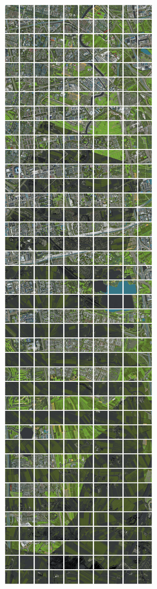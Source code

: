 <html>
<div>
<img src="https://github.com/HakkaTjakka/NL_TILE_MAP/blob/main/18/618/-1052/r.6180.-10520.png" height="44" width="44">
<img src="https://github.com/HakkaTjakka/NL_TILE_MAP/blob/main/18/618/-1052/r.6181.-10520.png" height="44" width="44">
<img src="https://github.com/HakkaTjakka/NL_TILE_MAP/blob/main/18/618/-1052/r.6182.-10520.png" height="44" width="44">
<img src="https://github.com/HakkaTjakka/NL_TILE_MAP/blob/main/18/618/-1052/r.6183.-10520.png" height="44" width="44">
<img src="https://github.com/HakkaTjakka/NL_TILE_MAP/blob/main/18/618/-1052/r.6184.-10520.png" height="44" width="44">
<img src="https://github.com/HakkaTjakka/NL_TILE_MAP/blob/main/18/618/-1052/r.6185.-10520.png" height="44" width="44">
<img src="https://github.com/HakkaTjakka/NL_TILE_MAP/blob/main/18/618/-1052/r.6186.-10520.png" height="44" width="44">
<img src="https://github.com/HakkaTjakka/NL_TILE_MAP/blob/main/18/618/-1052/r.6187.-10520.png" height="44" width="44">
<img src="https://github.com/HakkaTjakka/NL_TILE_MAP/blob/main/18/618/-1052/r.6188.-10520.png" height="44" width="44">
<img src="https://github.com/HakkaTjakka/NL_TILE_MAP/blob/main/18/618/-1052/r.6189.-10520.png" height="44" width="44">
<img src="https://github.com/HakkaTjakka/NL_TILE_MAP/blob/main/18/619/-1052/r.6190.-10520.png" height="44" width="44">
<img src="https://github.com/HakkaTjakka/NL_TILE_MAP/blob/main/18/619/-1052/r.6191.-10520.png" height="44" width="44">
<img src="https://github.com/HakkaTjakka/NL_TILE_MAP/blob/main/18/619/-1052/r.6192.-10520.png" height="44" width="44">
<img src="https://github.com/HakkaTjakka/NL_TILE_MAP/blob/main/18/619/-1052/r.6193.-10520.png" height="44" width="44">
<img src="https://github.com/HakkaTjakka/NL_TILE_MAP/blob/main/18/619/-1052/r.6194.-10520.png" height="44" width="44">
<img src="https://github.com/HakkaTjakka/NL_TILE_MAP/blob/main/18/619/-1052/r.6195.-10520.png" height="44" width="44">
<img src="https://github.com/HakkaTjakka/NL_TILE_MAP/blob/main/18/619/-1052/r.6196.-10520.png" height="44" width="44">
<img src="https://github.com/HakkaTjakka/NL_TILE_MAP/blob/main/18/619/-1052/r.6197.-10520.png" height="44" width="44">
<img src="https://github.com/HakkaTjakka/NL_TILE_MAP/blob/main/18/619/-1052/r.6198.-10520.png" height="44" width="44">
<img src="https://github.com/HakkaTjakka/NL_TILE_MAP/blob/main/18/619/-1052/r.6199.-10520.png" height="44" width="44">
<br>
<img src="https://github.com/HakkaTjakka/NL_TILE_MAP/blob/main/18/618/-1052/r.6180.-10519.png" height="44" width="44">
<img src="https://github.com/HakkaTjakka/NL_TILE_MAP/blob/main/18/618/-1052/r.6181.-10519.png" height="44" width="44">
<img src="https://github.com/HakkaTjakka/NL_TILE_MAP/blob/main/18/618/-1052/r.6182.-10519.png" height="44" width="44">
<img src="https://github.com/HakkaTjakka/NL_TILE_MAP/blob/main/18/618/-1052/r.6183.-10519.png" height="44" width="44">
<img src="https://github.com/HakkaTjakka/NL_TILE_MAP/blob/main/18/618/-1052/r.6184.-10519.png" height="44" width="44">
<img src="https://github.com/HakkaTjakka/NL_TILE_MAP/blob/main/18/618/-1052/r.6185.-10519.png" height="44" width="44">
<img src="https://github.com/HakkaTjakka/NL_TILE_MAP/blob/main/18/618/-1052/r.6186.-10519.png" height="44" width="44">
<img src="https://github.com/HakkaTjakka/NL_TILE_MAP/blob/main/18/618/-1052/r.6187.-10519.png" height="44" width="44">
<img src="https://github.com/HakkaTjakka/NL_TILE_MAP/blob/main/18/618/-1052/r.6188.-10519.png" height="44" width="44">
<img src="https://github.com/HakkaTjakka/NL_TILE_MAP/blob/main/18/618/-1052/r.6189.-10519.png" height="44" width="44">
<img src="https://github.com/HakkaTjakka/NL_TILE_MAP/blob/main/18/619/-1052/r.6190.-10519.png" height="44" width="44">
<img src="https://github.com/HakkaTjakka/NL_TILE_MAP/blob/main/18/619/-1052/r.6191.-10519.png" height="44" width="44">
<img src="https://github.com/HakkaTjakka/NL_TILE_MAP/blob/main/18/619/-1052/r.6192.-10519.png" height="44" width="44">
<img src="https://github.com/HakkaTjakka/NL_TILE_MAP/blob/main/18/619/-1052/r.6193.-10519.png" height="44" width="44">
<img src="https://github.com/HakkaTjakka/NL_TILE_MAP/blob/main/18/619/-1052/r.6194.-10519.png" height="44" width="44">
<img src="https://github.com/HakkaTjakka/NL_TILE_MAP/blob/main/18/619/-1052/r.6195.-10519.png" height="44" width="44">
<img src="https://github.com/HakkaTjakka/NL_TILE_MAP/blob/main/18/619/-1052/r.6196.-10519.png" height="44" width="44">
<img src="https://github.com/HakkaTjakka/NL_TILE_MAP/blob/main/18/619/-1052/r.6197.-10519.png" height="44" width="44">
<img src="https://github.com/HakkaTjakka/NL_TILE_MAP/blob/main/18/619/-1052/r.6198.-10519.png" height="44" width="44">
<img src="https://github.com/HakkaTjakka/NL_TILE_MAP/blob/main/18/619/-1052/r.6199.-10519.png" height="44" width="44">
<br>
<img src="https://github.com/HakkaTjakka/NL_TILE_MAP/blob/main/18/618/-1052/r.6180.-10518.png" height="44" width="44">
<img src="https://github.com/HakkaTjakka/NL_TILE_MAP/blob/main/18/618/-1052/r.6181.-10518.png" height="44" width="44">
<img src="https://github.com/HakkaTjakka/NL_TILE_MAP/blob/main/18/618/-1052/r.6182.-10518.png" height="44" width="44">
<img src="https://github.com/HakkaTjakka/NL_TILE_MAP/blob/main/18/618/-1052/r.6183.-10518.png" height="44" width="44">
<img src="https://github.com/HakkaTjakka/NL_TILE_MAP/blob/main/18/618/-1052/r.6184.-10518.png" height="44" width="44">
<img src="https://github.com/HakkaTjakka/NL_TILE_MAP/blob/main/18/618/-1052/r.6185.-10518.png" height="44" width="44">
<img src="https://github.com/HakkaTjakka/NL_TILE_MAP/blob/main/18/618/-1052/r.6186.-10518.png" height="44" width="44">
<img src="https://github.com/HakkaTjakka/NL_TILE_MAP/blob/main/18/618/-1052/r.6187.-10518.png" height="44" width="44">
<img src="https://github.com/HakkaTjakka/NL_TILE_MAP/blob/main/18/618/-1052/r.6188.-10518.png" height="44" width="44">
<img src="https://github.com/HakkaTjakka/NL_TILE_MAP/blob/main/18/618/-1052/r.6189.-10518.png" height="44" width="44">
<img src="https://github.com/HakkaTjakka/NL_TILE_MAP/blob/main/18/619/-1052/r.6190.-10518.png" height="44" width="44">
<img src="https://github.com/HakkaTjakka/NL_TILE_MAP/blob/main/18/619/-1052/r.6191.-10518.png" height="44" width="44">
<img src="https://github.com/HakkaTjakka/NL_TILE_MAP/blob/main/18/619/-1052/r.6192.-10518.png" height="44" width="44">
<img src="https://github.com/HakkaTjakka/NL_TILE_MAP/blob/main/18/619/-1052/r.6193.-10518.png" height="44" width="44">
<img src="https://github.com/HakkaTjakka/NL_TILE_MAP/blob/main/18/619/-1052/r.6194.-10518.png" height="44" width="44">
<img src="https://github.com/HakkaTjakka/NL_TILE_MAP/blob/main/18/619/-1052/r.6195.-10518.png" height="44" width="44">
<img src="https://github.com/HakkaTjakka/NL_TILE_MAP/blob/main/18/619/-1052/r.6196.-10518.png" height="44" width="44">
<img src="https://github.com/HakkaTjakka/NL_TILE_MAP/blob/main/18/619/-1052/r.6197.-10518.png" height="44" width="44">
<img src="https://github.com/HakkaTjakka/NL_TILE_MAP/blob/main/18/619/-1052/r.6198.-10518.png" height="44" width="44">
<img src="https://github.com/HakkaTjakka/NL_TILE_MAP/blob/main/18/619/-1052/r.6199.-10518.png" height="44" width="44">
<br>
<img src="https://github.com/HakkaTjakka/NL_TILE_MAP/blob/main/18/618/-1052/r.6180.-10517.png" height="44" width="44">
<img src="https://github.com/HakkaTjakka/NL_TILE_MAP/blob/main/18/618/-1052/r.6181.-10517.png" height="44" width="44">
<img src="https://github.com/HakkaTjakka/NL_TILE_MAP/blob/main/18/618/-1052/r.6182.-10517.png" height="44" width="44">
<img src="https://github.com/HakkaTjakka/NL_TILE_MAP/blob/main/18/618/-1052/r.6183.-10517.png" height="44" width="44">
<img src="https://github.com/HakkaTjakka/NL_TILE_MAP/blob/main/18/618/-1052/r.6184.-10517.png" height="44" width="44">
<img src="https://github.com/HakkaTjakka/NL_TILE_MAP/blob/main/18/618/-1052/r.6185.-10517.png" height="44" width="44">
<img src="https://github.com/HakkaTjakka/NL_TILE_MAP/blob/main/18/618/-1052/r.6186.-10517.png" height="44" width="44">
<img src="https://github.com/HakkaTjakka/NL_TILE_MAP/blob/main/18/618/-1052/r.6187.-10517.png" height="44" width="44">
<img src="https://github.com/HakkaTjakka/NL_TILE_MAP/blob/main/18/618/-1052/r.6188.-10517.png" height="44" width="44">
<img src="https://github.com/HakkaTjakka/NL_TILE_MAP/blob/main/18/618/-1052/r.6189.-10517.png" height="44" width="44">
<img src="https://github.com/HakkaTjakka/NL_TILE_MAP/blob/main/18/619/-1052/r.6190.-10517.png" height="44" width="44">
<img src="https://github.com/HakkaTjakka/NL_TILE_MAP/blob/main/18/619/-1052/r.6191.-10517.png" height="44" width="44">
<img src="https://github.com/HakkaTjakka/NL_TILE_MAP/blob/main/18/619/-1052/r.6192.-10517.png" height="44" width="44">
<img src="https://github.com/HakkaTjakka/NL_TILE_MAP/blob/main/18/619/-1052/r.6193.-10517.png" height="44" width="44">
<img src="https://github.com/HakkaTjakka/NL_TILE_MAP/blob/main/18/619/-1052/r.6194.-10517.png" height="44" width="44">
<img src="https://github.com/HakkaTjakka/NL_TILE_MAP/blob/main/18/619/-1052/r.6195.-10517.png" height="44" width="44">
<img src="https://github.com/HakkaTjakka/NL_TILE_MAP/blob/main/18/619/-1052/r.6196.-10517.png" height="44" width="44">
<img src="https://github.com/HakkaTjakka/NL_TILE_MAP/blob/main/18/619/-1052/r.6197.-10517.png" height="44" width="44">
<img src="https://github.com/HakkaTjakka/NL_TILE_MAP/blob/main/18/619/-1052/r.6198.-10517.png" height="44" width="44">
<img src="https://github.com/HakkaTjakka/NL_TILE_MAP/blob/main/18/619/-1052/r.6199.-10517.png" height="44" width="44">
<br>
<img src="https://github.com/HakkaTjakka/NL_TILE_MAP/blob/main/18/618/-1052/r.6180.-10516.png" height="44" width="44">
<img src="https://github.com/HakkaTjakka/NL_TILE_MAP/blob/main/18/618/-1052/r.6181.-10516.png" height="44" width="44">
<img src="https://github.com/HakkaTjakka/NL_TILE_MAP/blob/main/18/618/-1052/r.6182.-10516.png" height="44" width="44">
<img src="https://github.com/HakkaTjakka/NL_TILE_MAP/blob/main/18/618/-1052/r.6183.-10516.png" height="44" width="44">
<img src="https://github.com/HakkaTjakka/NL_TILE_MAP/blob/main/18/618/-1052/r.6184.-10516.png" height="44" width="44">
<img src="https://github.com/HakkaTjakka/NL_TILE_MAP/blob/main/18/618/-1052/r.6185.-10516.png" height="44" width="44">
<img src="https://github.com/HakkaTjakka/NL_TILE_MAP/blob/main/18/618/-1052/r.6186.-10516.png" height="44" width="44">
<img src="https://github.com/HakkaTjakka/NL_TILE_MAP/blob/main/18/618/-1052/r.6187.-10516.png" height="44" width="44">
<img src="https://github.com/HakkaTjakka/NL_TILE_MAP/blob/main/18/618/-1052/r.6188.-10516.png" height="44" width="44">
<img src="https://github.com/HakkaTjakka/NL_TILE_MAP/blob/main/18/618/-1052/r.6189.-10516.png" height="44" width="44">
<img src="https://github.com/HakkaTjakka/NL_TILE_MAP/blob/main/18/619/-1052/r.6190.-10516.png" height="44" width="44">
<img src="https://github.com/HakkaTjakka/NL_TILE_MAP/blob/main/18/619/-1052/r.6191.-10516.png" height="44" width="44">
<img src="https://github.com/HakkaTjakka/NL_TILE_MAP/blob/main/18/619/-1052/r.6192.-10516.png" height="44" width="44">
<img src="https://github.com/HakkaTjakka/NL_TILE_MAP/blob/main/18/619/-1052/r.6193.-10516.png" height="44" width="44">
<img src="https://github.com/HakkaTjakka/NL_TILE_MAP/blob/main/18/619/-1052/r.6194.-10516.png" height="44" width="44">
<img src="https://github.com/HakkaTjakka/NL_TILE_MAP/blob/main/18/619/-1052/r.6195.-10516.png" height="44" width="44">
<img src="https://github.com/HakkaTjakka/NL_TILE_MAP/blob/main/18/619/-1052/r.6196.-10516.png" height="44" width="44">
<img src="https://github.com/HakkaTjakka/NL_TILE_MAP/blob/main/18/619/-1052/r.6197.-10516.png" height="44" width="44">
<img src="https://github.com/HakkaTjakka/NL_TILE_MAP/blob/main/18/619/-1052/r.6198.-10516.png" height="44" width="44">
<img src="https://github.com/HakkaTjakka/NL_TILE_MAP/blob/main/18/619/-1052/r.6199.-10516.png" height="44" width="44">
<br>
<img src="https://github.com/HakkaTjakka/NL_TILE_MAP/blob/main/18/618/-1052/r.6180.-10515.png" height="44" width="44">
<img src="https://github.com/HakkaTjakka/NL_TILE_MAP/blob/main/18/618/-1052/r.6181.-10515.png" height="44" width="44">
<img src="https://github.com/HakkaTjakka/NL_TILE_MAP/blob/main/18/618/-1052/r.6182.-10515.png" height="44" width="44">
<img src="https://github.com/HakkaTjakka/NL_TILE_MAP/blob/main/18/618/-1052/r.6183.-10515.png" height="44" width="44">
<img src="https://github.com/HakkaTjakka/NL_TILE_MAP/blob/main/18/618/-1052/r.6184.-10515.png" height="44" width="44">
<img src="https://github.com/HakkaTjakka/NL_TILE_MAP/blob/main/18/618/-1052/r.6185.-10515.png" height="44" width="44">
<img src="https://github.com/HakkaTjakka/NL_TILE_MAP/blob/main/18/618/-1052/r.6186.-10515.png" height="44" width="44">
<img src="https://github.com/HakkaTjakka/NL_TILE_MAP/blob/main/18/618/-1052/r.6187.-10515.png" height="44" width="44">
<img src="https://github.com/HakkaTjakka/NL_TILE_MAP/blob/main/18/618/-1052/r.6188.-10515.png" height="44" width="44">
<img src="https://github.com/HakkaTjakka/NL_TILE_MAP/blob/main/18/618/-1052/r.6189.-10515.png" height="44" width="44">
<img src="https://github.com/HakkaTjakka/NL_TILE_MAP/blob/main/18/619/-1052/r.6190.-10515.png" height="44" width="44">
<img src="https://github.com/HakkaTjakka/NL_TILE_MAP/blob/main/18/619/-1052/r.6191.-10515.png" height="44" width="44">
<img src="https://github.com/HakkaTjakka/NL_TILE_MAP/blob/main/18/619/-1052/r.6192.-10515.png" height="44" width="44">
<img src="https://github.com/HakkaTjakka/NL_TILE_MAP/blob/main/18/619/-1052/r.6193.-10515.png" height="44" width="44">
<img src="https://github.com/HakkaTjakka/NL_TILE_MAP/blob/main/18/619/-1052/r.6194.-10515.png" height="44" width="44">
<img src="https://github.com/HakkaTjakka/NL_TILE_MAP/blob/main/18/619/-1052/r.6195.-10515.png" height="44" width="44">
<img src="https://github.com/HakkaTjakka/NL_TILE_MAP/blob/main/18/619/-1052/r.6196.-10515.png" height="44" width="44">
<img src="https://github.com/HakkaTjakka/NL_TILE_MAP/blob/main/18/619/-1052/r.6197.-10515.png" height="44" width="44">
<img src="https://github.com/HakkaTjakka/NL_TILE_MAP/blob/main/18/619/-1052/r.6198.-10515.png" height="44" width="44">
<img src="https://github.com/HakkaTjakka/NL_TILE_MAP/blob/main/18/619/-1052/r.6199.-10515.png" height="44" width="44">
<br>
<img src="https://github.com/HakkaTjakka/NL_TILE_MAP/blob/main/18/618/-1052/r.6180.-10514.png" height="44" width="44">
<img src="https://github.com/HakkaTjakka/NL_TILE_MAP/blob/main/18/618/-1052/r.6181.-10514.png" height="44" width="44">
<img src="https://github.com/HakkaTjakka/NL_TILE_MAP/blob/main/18/618/-1052/r.6182.-10514.png" height="44" width="44">
<img src="https://github.com/HakkaTjakka/NL_TILE_MAP/blob/main/18/618/-1052/r.6183.-10514.png" height="44" width="44">
<img src="https://github.com/HakkaTjakka/NL_TILE_MAP/blob/main/18/618/-1052/r.6184.-10514.png" height="44" width="44">
<img src="https://github.com/HakkaTjakka/NL_TILE_MAP/blob/main/18/618/-1052/r.6185.-10514.png" height="44" width="44">
<img src="https://github.com/HakkaTjakka/NL_TILE_MAP/blob/main/18/618/-1052/r.6186.-10514.png" height="44" width="44">
<img src="https://github.com/HakkaTjakka/NL_TILE_MAP/blob/main/18/618/-1052/r.6187.-10514.png" height="44" width="44">
<img src="https://github.com/HakkaTjakka/NL_TILE_MAP/blob/main/18/618/-1052/r.6188.-10514.png" height="44" width="44">
<img src="https://github.com/HakkaTjakka/NL_TILE_MAP/blob/main/18/618/-1052/r.6189.-10514.png" height="44" width="44">
<img src="https://github.com/HakkaTjakka/NL_TILE_MAP/blob/main/18/619/-1052/r.6190.-10514.png" height="44" width="44">
<img src="https://github.com/HakkaTjakka/NL_TILE_MAP/blob/main/18/619/-1052/r.6191.-10514.png" height="44" width="44">
<img src="https://github.com/HakkaTjakka/NL_TILE_MAP/blob/main/18/619/-1052/r.6192.-10514.png" height="44" width="44">
<img src="https://github.com/HakkaTjakka/NL_TILE_MAP/blob/main/18/619/-1052/r.6193.-10514.png" height="44" width="44">
<img src="https://github.com/HakkaTjakka/NL_TILE_MAP/blob/main/18/619/-1052/r.6194.-10514.png" height="44" width="44">
<img src="https://github.com/HakkaTjakka/NL_TILE_MAP/blob/main/18/619/-1052/r.6195.-10514.png" height="44" width="44">
<img src="https://github.com/HakkaTjakka/NL_TILE_MAP/blob/main/18/619/-1052/r.6196.-10514.png" height="44" width="44">
<img src="https://github.com/HakkaTjakka/NL_TILE_MAP/blob/main/18/619/-1052/r.6197.-10514.png" height="44" width="44">
<img src="https://github.com/HakkaTjakka/NL_TILE_MAP/blob/main/18/619/-1052/r.6198.-10514.png" height="44" width="44">
<img src="https://github.com/HakkaTjakka/NL_TILE_MAP/blob/main/18/619/-1052/r.6199.-10514.png" height="44" width="44">
<br>
<img src="https://github.com/HakkaTjakka/NL_TILE_MAP/blob/main/18/618/-1052/r.6180.-10513.png" height="44" width="44">
<img src="https://github.com/HakkaTjakka/NL_TILE_MAP/blob/main/18/618/-1052/r.6181.-10513.png" height="44" width="44">
<img src="https://github.com/HakkaTjakka/NL_TILE_MAP/blob/main/18/618/-1052/r.6182.-10513.png" height="44" width="44">
<img src="https://github.com/HakkaTjakka/NL_TILE_MAP/blob/main/18/618/-1052/r.6183.-10513.png" height="44" width="44">
<img src="https://github.com/HakkaTjakka/NL_TILE_MAP/blob/main/18/618/-1052/r.6184.-10513.png" height="44" width="44">
<img src="https://github.com/HakkaTjakka/NL_TILE_MAP/blob/main/18/618/-1052/r.6185.-10513.png" height="44" width="44">
<img src="https://github.com/HakkaTjakka/NL_TILE_MAP/blob/main/18/618/-1052/r.6186.-10513.png" height="44" width="44">
<img src="https://github.com/HakkaTjakka/NL_TILE_MAP/blob/main/18/618/-1052/r.6187.-10513.png" height="44" width="44">
<img src="https://github.com/HakkaTjakka/NL_TILE_MAP/blob/main/18/618/-1052/r.6188.-10513.png" height="44" width="44">
<img src="https://github.com/HakkaTjakka/NL_TILE_MAP/blob/main/18/618/-1052/r.6189.-10513.png" height="44" width="44">
<img src="https://github.com/HakkaTjakka/NL_TILE_MAP/blob/main/18/619/-1052/r.6190.-10513.png" height="44" width="44">
<img src="https://github.com/HakkaTjakka/NL_TILE_MAP/blob/main/18/619/-1052/r.6191.-10513.png" height="44" width="44">
<img src="https://github.com/HakkaTjakka/NL_TILE_MAP/blob/main/18/619/-1052/r.6192.-10513.png" height="44" width="44">
<img src="https://github.com/HakkaTjakka/NL_TILE_MAP/blob/main/18/619/-1052/r.6193.-10513.png" height="44" width="44">
<img src="https://github.com/HakkaTjakka/NL_TILE_MAP/blob/main/18/619/-1052/r.6194.-10513.png" height="44" width="44">
<img src="https://github.com/HakkaTjakka/NL_TILE_MAP/blob/main/18/619/-1052/r.6195.-10513.png" height="44" width="44">
<img src="https://github.com/HakkaTjakka/NL_TILE_MAP/blob/main/18/619/-1052/r.6196.-10513.png" height="44" width="44">
<img src="https://github.com/HakkaTjakka/NL_TILE_MAP/blob/main/18/619/-1052/r.6197.-10513.png" height="44" width="44">
<img src="https://github.com/HakkaTjakka/NL_TILE_MAP/blob/main/18/619/-1052/r.6198.-10513.png" height="44" width="44">
<img src="https://github.com/HakkaTjakka/NL_TILE_MAP/blob/main/18/619/-1052/r.6199.-10513.png" height="44" width="44">
<br>
<img src="https://github.com/HakkaTjakka/NL_TILE_MAP/blob/main/18/618/-1052/r.6180.-10512.png" height="44" width="44">
<img src="https://github.com/HakkaTjakka/NL_TILE_MAP/blob/main/18/618/-1052/r.6181.-10512.png" height="44" width="44">
<img src="https://github.com/HakkaTjakka/NL_TILE_MAP/blob/main/18/618/-1052/r.6182.-10512.png" height="44" width="44">
<img src="https://github.com/HakkaTjakka/NL_TILE_MAP/blob/main/18/618/-1052/r.6183.-10512.png" height="44" width="44">
<img src="https://github.com/HakkaTjakka/NL_TILE_MAP/blob/main/18/618/-1052/r.6184.-10512.png" height="44" width="44">
<img src="https://github.com/HakkaTjakka/NL_TILE_MAP/blob/main/18/618/-1052/r.6185.-10512.png" height="44" width="44">
<img src="https://github.com/HakkaTjakka/NL_TILE_MAP/blob/main/18/618/-1052/r.6186.-10512.png" height="44" width="44">
<img src="https://github.com/HakkaTjakka/NL_TILE_MAP/blob/main/18/618/-1052/r.6187.-10512.png" height="44" width="44">
<img src="https://github.com/HakkaTjakka/NL_TILE_MAP/blob/main/18/618/-1052/r.6188.-10512.png" height="44" width="44">
<img src="https://github.com/HakkaTjakka/NL_TILE_MAP/blob/main/18/618/-1052/r.6189.-10512.png" height="44" width="44">
<img src="https://github.com/HakkaTjakka/NL_TILE_MAP/blob/main/18/619/-1052/r.6190.-10512.png" height="44" width="44">
<img src="https://github.com/HakkaTjakka/NL_TILE_MAP/blob/main/18/619/-1052/r.6191.-10512.png" height="44" width="44">
<img src="https://github.com/HakkaTjakka/NL_TILE_MAP/blob/main/18/619/-1052/r.6192.-10512.png" height="44" width="44">
<img src="https://github.com/HakkaTjakka/NL_TILE_MAP/blob/main/18/619/-1052/r.6193.-10512.png" height="44" width="44">
<img src="https://github.com/HakkaTjakka/NL_TILE_MAP/blob/main/18/619/-1052/r.6194.-10512.png" height="44" width="44">
<img src="https://github.com/HakkaTjakka/NL_TILE_MAP/blob/main/18/619/-1052/r.6195.-10512.png" height="44" width="44">
<img src="https://github.com/HakkaTjakka/NL_TILE_MAP/blob/main/18/619/-1052/r.6196.-10512.png" height="44" width="44">
<img src="https://github.com/HakkaTjakka/NL_TILE_MAP/blob/main/18/619/-1052/r.6197.-10512.png" height="44" width="44">
<img src="https://github.com/HakkaTjakka/NL_TILE_MAP/blob/main/18/619/-1052/r.6198.-10512.png" height="44" width="44">
<img src="https://github.com/HakkaTjakka/NL_TILE_MAP/blob/main/18/619/-1052/r.6199.-10512.png" height="44" width="44">
<br>
<img src="https://github.com/HakkaTjakka/NL_TILE_MAP/blob/main/18/618/-1052/r.6180.-10511.png" height="44" width="44">
<img src="https://github.com/HakkaTjakka/NL_TILE_MAP/blob/main/18/618/-1052/r.6181.-10511.png" height="44" width="44">
<img src="https://github.com/HakkaTjakka/NL_TILE_MAP/blob/main/18/618/-1052/r.6182.-10511.png" height="44" width="44">
<img src="https://github.com/HakkaTjakka/NL_TILE_MAP/blob/main/18/618/-1052/r.6183.-10511.png" height="44" width="44">
<img src="https://github.com/HakkaTjakka/NL_TILE_MAP/blob/main/18/618/-1052/r.6184.-10511.png" height="44" width="44">
<img src="https://github.com/HakkaTjakka/NL_TILE_MAP/blob/main/18/618/-1052/r.6185.-10511.png" height="44" width="44">
<img src="https://github.com/HakkaTjakka/NL_TILE_MAP/blob/main/18/618/-1052/r.6186.-10511.png" height="44" width="44">
<img src="https://github.com/HakkaTjakka/NL_TILE_MAP/blob/main/18/618/-1052/r.6187.-10511.png" height="44" width="44">
<img src="https://github.com/HakkaTjakka/NL_TILE_MAP/blob/main/18/618/-1052/r.6188.-10511.png" height="44" width="44">
<img src="https://github.com/HakkaTjakka/NL_TILE_MAP/blob/main/18/618/-1052/r.6189.-10511.png" height="44" width="44">
<img src="https://github.com/HakkaTjakka/NL_TILE_MAP/blob/main/18/619/-1052/r.6190.-10511.png" height="44" width="44">
<img src="https://github.com/HakkaTjakka/NL_TILE_MAP/blob/main/18/619/-1052/r.6191.-10511.png" height="44" width="44">
<img src="https://github.com/HakkaTjakka/NL_TILE_MAP/blob/main/18/619/-1052/r.6192.-10511.png" height="44" width="44">
<img src="https://github.com/HakkaTjakka/NL_TILE_MAP/blob/main/18/619/-1052/r.6193.-10511.png" height="44" width="44">
<img src="https://github.com/HakkaTjakka/NL_TILE_MAP/blob/main/18/619/-1052/r.6194.-10511.png" height="44" width="44">
<img src="https://github.com/HakkaTjakka/NL_TILE_MAP/blob/main/18/619/-1052/r.6195.-10511.png" height="44" width="44">
<img src="https://github.com/HakkaTjakka/NL_TILE_MAP/blob/main/18/619/-1052/r.6196.-10511.png" height="44" width="44">
<img src="https://github.com/HakkaTjakka/NL_TILE_MAP/blob/main/18/619/-1052/r.6197.-10511.png" height="44" width="44">
<img src="https://github.com/HakkaTjakka/NL_TILE_MAP/blob/main/18/619/-1052/r.6198.-10511.png" height="44" width="44">
<img src="https://github.com/HakkaTjakka/NL_TILE_MAP/blob/main/18/619/-1052/r.6199.-10511.png" height="44" width="44">
<br>
<img src="https://github.com/HakkaTjakka/NL_TILE_MAP/blob/main/18/618/-1051/r.6180.-10510.png" height="44" width="44">
<img src="https://github.com/HakkaTjakka/NL_TILE_MAP/blob/main/18/618/-1051/r.6181.-10510.png" height="44" width="44">
<img src="https://github.com/HakkaTjakka/NL_TILE_MAP/blob/main/18/618/-1051/r.6182.-10510.png" height="44" width="44">
<img src="https://github.com/HakkaTjakka/NL_TILE_MAP/blob/main/18/618/-1051/r.6183.-10510.png" height="44" width="44">
<img src="https://github.com/HakkaTjakka/NL_TILE_MAP/blob/main/18/618/-1051/r.6184.-10510.png" height="44" width="44">
<img src="https://github.com/HakkaTjakka/NL_TILE_MAP/blob/main/18/618/-1051/r.6185.-10510.png" height="44" width="44">
<img src="https://github.com/HakkaTjakka/NL_TILE_MAP/blob/main/18/618/-1051/r.6186.-10510.png" height="44" width="44">
<img src="https://github.com/HakkaTjakka/NL_TILE_MAP/blob/main/18/618/-1051/r.6187.-10510.png" height="44" width="44">
<img src="https://github.com/HakkaTjakka/NL_TILE_MAP/blob/main/18/618/-1051/r.6188.-10510.png" height="44" width="44">
<img src="https://github.com/HakkaTjakka/NL_TILE_MAP/blob/main/18/618/-1051/r.6189.-10510.png" height="44" width="44">
<img src="https://github.com/HakkaTjakka/NL_TILE_MAP/blob/main/18/619/-1051/r.6190.-10510.png" height="44" width="44">
<img src="https://github.com/HakkaTjakka/NL_TILE_MAP/blob/main/18/619/-1051/r.6191.-10510.png" height="44" width="44">
<img src="https://github.com/HakkaTjakka/NL_TILE_MAP/blob/main/18/619/-1051/r.6192.-10510.png" height="44" width="44">
<img src="https://github.com/HakkaTjakka/NL_TILE_MAP/blob/main/18/619/-1051/r.6193.-10510.png" height="44" width="44">
<img src="https://github.com/HakkaTjakka/NL_TILE_MAP/blob/main/18/619/-1051/r.6194.-10510.png" height="44" width="44">
<img src="https://github.com/HakkaTjakka/NL_TILE_MAP/blob/main/18/619/-1051/r.6195.-10510.png" height="44" width="44">
<img src="https://github.com/HakkaTjakka/NL_TILE_MAP/blob/main/18/619/-1051/r.6196.-10510.png" height="44" width="44">
<img src="https://github.com/HakkaTjakka/NL_TILE_MAP/blob/main/18/619/-1051/r.6197.-10510.png" height="44" width="44">
<img src="https://github.com/HakkaTjakka/NL_TILE_MAP/blob/main/18/619/-1051/r.6198.-10510.png" height="44" width="44">
<img src="https://github.com/HakkaTjakka/NL_TILE_MAP/blob/main/18/619/-1051/r.6199.-10510.png" height="44" width="44">
<br>
<img src="https://github.com/HakkaTjakka/NL_TILE_MAP/blob/main/18/618/-1051/r.6180.-10509.png" height="44" width="44">
<img src="https://github.com/HakkaTjakka/NL_TILE_MAP/blob/main/18/618/-1051/r.6181.-10509.png" height="44" width="44">
<img src="https://github.com/HakkaTjakka/NL_TILE_MAP/blob/main/18/618/-1051/r.6182.-10509.png" height="44" width="44">
<img src="https://github.com/HakkaTjakka/NL_TILE_MAP/blob/main/18/618/-1051/r.6183.-10509.png" height="44" width="44">
<img src="https://github.com/HakkaTjakka/NL_TILE_MAP/blob/main/18/618/-1051/r.6184.-10509.png" height="44" width="44">
<img src="https://github.com/HakkaTjakka/NL_TILE_MAP/blob/main/18/618/-1051/r.6185.-10509.png" height="44" width="44">
<img src="https://github.com/HakkaTjakka/NL_TILE_MAP/blob/main/18/618/-1051/r.6186.-10509.png" height="44" width="44">
<img src="https://github.com/HakkaTjakka/NL_TILE_MAP/blob/main/18/618/-1051/r.6187.-10509.png" height="44" width="44">
<img src="https://github.com/HakkaTjakka/NL_TILE_MAP/blob/main/18/618/-1051/r.6188.-10509.png" height="44" width="44">
<img src="https://github.com/HakkaTjakka/NL_TILE_MAP/blob/main/18/618/-1051/r.6189.-10509.png" height="44" width="44">
<img src="https://github.com/HakkaTjakka/NL_TILE_MAP/blob/main/18/619/-1051/r.6190.-10509.png" height="44" width="44">
<img src="https://github.com/HakkaTjakka/NL_TILE_MAP/blob/main/18/619/-1051/r.6191.-10509.png" height="44" width="44">
<img src="https://github.com/HakkaTjakka/NL_TILE_MAP/blob/main/18/619/-1051/r.6192.-10509.png" height="44" width="44">
<img src="https://github.com/HakkaTjakka/NL_TILE_MAP/blob/main/18/619/-1051/r.6193.-10509.png" height="44" width="44">
<img src="https://github.com/HakkaTjakka/NL_TILE_MAP/blob/main/18/619/-1051/r.6194.-10509.png" height="44" width="44">
<img src="https://github.com/HakkaTjakka/NL_TILE_MAP/blob/main/18/619/-1051/r.6195.-10509.png" height="44" width="44">
<img src="https://github.com/HakkaTjakka/NL_TILE_MAP/blob/main/18/619/-1051/r.6196.-10509.png" height="44" width="44">
<img src="https://github.com/HakkaTjakka/NL_TILE_MAP/blob/main/18/619/-1051/r.6197.-10509.png" height="44" width="44">
<img src="https://github.com/HakkaTjakka/NL_TILE_MAP/blob/main/18/619/-1051/r.6198.-10509.png" height="44" width="44">
<img src="https://github.com/HakkaTjakka/NL_TILE_MAP/blob/main/18/619/-1051/r.6199.-10509.png" height="44" width="44">
<br>
<img src="https://github.com/HakkaTjakka/NL_TILE_MAP/blob/main/18/618/-1051/r.6180.-10508.png" height="44" width="44">
<img src="https://github.com/HakkaTjakka/NL_TILE_MAP/blob/main/18/618/-1051/r.6181.-10508.png" height="44" width="44">
<img src="https://github.com/HakkaTjakka/NL_TILE_MAP/blob/main/18/618/-1051/r.6182.-10508.png" height="44" width="44">
<img src="https://github.com/HakkaTjakka/NL_TILE_MAP/blob/main/18/618/-1051/r.6183.-10508.png" height="44" width="44">
<img src="https://github.com/HakkaTjakka/NL_TILE_MAP/blob/main/18/618/-1051/r.6184.-10508.png" height="44" width="44">
<img src="https://github.com/HakkaTjakka/NL_TILE_MAP/blob/main/18/618/-1051/r.6185.-10508.png" height="44" width="44">
<img src="https://github.com/HakkaTjakka/NL_TILE_MAP/blob/main/18/618/-1051/r.6186.-10508.png" height="44" width="44">
<img src="https://github.com/HakkaTjakka/NL_TILE_MAP/blob/main/18/618/-1051/r.6187.-10508.png" height="44" width="44">
<img src="https://github.com/HakkaTjakka/NL_TILE_MAP/blob/main/18/618/-1051/r.6188.-10508.png" height="44" width="44">
<img src="https://github.com/HakkaTjakka/NL_TILE_MAP/blob/main/18/618/-1051/r.6189.-10508.png" height="44" width="44">
<img src="https://github.com/HakkaTjakka/NL_TILE_MAP/blob/main/18/619/-1051/r.6190.-10508.png" height="44" width="44">
<img src="https://github.com/HakkaTjakka/NL_TILE_MAP/blob/main/18/619/-1051/r.6191.-10508.png" height="44" width="44">
<img src="https://github.com/HakkaTjakka/NL_TILE_MAP/blob/main/18/619/-1051/r.6192.-10508.png" height="44" width="44">
<img src="https://github.com/HakkaTjakka/NL_TILE_MAP/blob/main/18/619/-1051/r.6193.-10508.png" height="44" width="44">
<img src="https://github.com/HakkaTjakka/NL_TILE_MAP/blob/main/18/619/-1051/r.6194.-10508.png" height="44" width="44">
<img src="https://github.com/HakkaTjakka/NL_TILE_MAP/blob/main/18/619/-1051/r.6195.-10508.png" height="44" width="44">
<img src="https://github.com/HakkaTjakka/NL_TILE_MAP/blob/main/18/619/-1051/r.6196.-10508.png" height="44" width="44">
<img src="https://github.com/HakkaTjakka/NL_TILE_MAP/blob/main/18/619/-1051/r.6197.-10508.png" height="44" width="44">
<img src="https://github.com/HakkaTjakka/NL_TILE_MAP/blob/main/18/619/-1051/r.6198.-10508.png" height="44" width="44">
<img src="https://github.com/HakkaTjakka/NL_TILE_MAP/blob/main/18/619/-1051/r.6199.-10508.png" height="44" width="44">
<br>
<img src="https://github.com/HakkaTjakka/NL_TILE_MAP/blob/main/18/618/-1051/r.6180.-10507.png" height="44" width="44">
<img src="https://github.com/HakkaTjakka/NL_TILE_MAP/blob/main/18/618/-1051/r.6181.-10507.png" height="44" width="44">
<img src="https://github.com/HakkaTjakka/NL_TILE_MAP/blob/main/18/618/-1051/r.6182.-10507.png" height="44" width="44">
<img src="https://github.com/HakkaTjakka/NL_TILE_MAP/blob/main/18/618/-1051/r.6183.-10507.png" height="44" width="44">
<img src="https://github.com/HakkaTjakka/NL_TILE_MAP/blob/main/18/618/-1051/r.6184.-10507.png" height="44" width="44">
<img src="https://github.com/HakkaTjakka/NL_TILE_MAP/blob/main/18/618/-1051/r.6185.-10507.png" height="44" width="44">
<img src="https://github.com/HakkaTjakka/NL_TILE_MAP/blob/main/18/618/-1051/r.6186.-10507.png" height="44" width="44">
<img src="https://github.com/HakkaTjakka/NL_TILE_MAP/blob/main/18/618/-1051/r.6187.-10507.png" height="44" width="44">
<img src="https://github.com/HakkaTjakka/NL_TILE_MAP/blob/main/18/618/-1051/r.6188.-10507.png" height="44" width="44">
<img src="https://github.com/HakkaTjakka/NL_TILE_MAP/blob/main/18/618/-1051/r.6189.-10507.png" height="44" width="44">
<img src="https://github.com/HakkaTjakka/NL_TILE_MAP/blob/main/18/619/-1051/r.6190.-10507.png" height="44" width="44">
<img src="https://github.com/HakkaTjakka/NL_TILE_MAP/blob/main/18/619/-1051/r.6191.-10507.png" height="44" width="44">
<img src="https://github.com/HakkaTjakka/NL_TILE_MAP/blob/main/18/619/-1051/r.6192.-10507.png" height="44" width="44">
<img src="https://github.com/HakkaTjakka/NL_TILE_MAP/blob/main/18/619/-1051/r.6193.-10507.png" height="44" width="44">
<img src="https://github.com/HakkaTjakka/NL_TILE_MAP/blob/main/18/619/-1051/r.6194.-10507.png" height="44" width="44">
<img src="https://github.com/HakkaTjakka/NL_TILE_MAP/blob/main/18/619/-1051/r.6195.-10507.png" height="44" width="44">
<img src="https://github.com/HakkaTjakka/NL_TILE_MAP/blob/main/18/619/-1051/r.6196.-10507.png" height="44" width="44">
<img src="https://github.com/HakkaTjakka/NL_TILE_MAP/blob/main/18/619/-1051/r.6197.-10507.png" height="44" width="44">
<img src="https://github.com/HakkaTjakka/NL_TILE_MAP/blob/main/18/619/-1051/r.6198.-10507.png" height="44" width="44">
<img src="https://github.com/HakkaTjakka/NL_TILE_MAP/blob/main/18/619/-1051/r.6199.-10507.png" height="44" width="44">
<br>
<img src="https://github.com/HakkaTjakka/NL_TILE_MAP/blob/main/18/618/-1051/r.6180.-10506.png" height="44" width="44">
<img src="https://github.com/HakkaTjakka/NL_TILE_MAP/blob/main/18/618/-1051/r.6181.-10506.png" height="44" width="44">
<img src="https://github.com/HakkaTjakka/NL_TILE_MAP/blob/main/18/618/-1051/r.6182.-10506.png" height="44" width="44">
<img src="https://github.com/HakkaTjakka/NL_TILE_MAP/blob/main/18/618/-1051/r.6183.-10506.png" height="44" width="44">
<img src="https://github.com/HakkaTjakka/NL_TILE_MAP/blob/main/18/618/-1051/r.6184.-10506.png" height="44" width="44">
<img src="https://github.com/HakkaTjakka/NL_TILE_MAP/blob/main/18/618/-1051/r.6185.-10506.png" height="44" width="44">
<img src="https://github.com/HakkaTjakka/NL_TILE_MAP/blob/main/18/618/-1051/r.6186.-10506.png" height="44" width="44">
<img src="https://github.com/HakkaTjakka/NL_TILE_MAP/blob/main/18/618/-1051/r.6187.-10506.png" height="44" width="44">
<img src="https://github.com/HakkaTjakka/NL_TILE_MAP/blob/main/18/618/-1051/r.6188.-10506.png" height="44" width="44">
<img src="https://github.com/HakkaTjakka/NL_TILE_MAP/blob/main/18/618/-1051/r.6189.-10506.png" height="44" width="44">
<img src="https://github.com/HakkaTjakka/NL_TILE_MAP/blob/main/18/619/-1051/r.6190.-10506.png" height="44" width="44">
<img src="https://github.com/HakkaTjakka/NL_TILE_MAP/blob/main/18/619/-1051/r.6191.-10506.png" height="44" width="44">
<img src="https://github.com/HakkaTjakka/NL_TILE_MAP/blob/main/18/619/-1051/r.6192.-10506.png" height="44" width="44">
<img src="https://github.com/HakkaTjakka/NL_TILE_MAP/blob/main/18/619/-1051/r.6193.-10506.png" height="44" width="44">
<img src="https://github.com/HakkaTjakka/NL_TILE_MAP/blob/main/18/619/-1051/r.6194.-10506.png" height="44" width="44">
<img src="https://github.com/HakkaTjakka/NL_TILE_MAP/blob/main/18/619/-1051/r.6195.-10506.png" height="44" width="44">
<img src="https://github.com/HakkaTjakka/NL_TILE_MAP/blob/main/18/619/-1051/r.6196.-10506.png" height="44" width="44">
<img src="https://github.com/HakkaTjakka/NL_TILE_MAP/blob/main/18/619/-1051/r.6197.-10506.png" height="44" width="44">
<img src="https://github.com/HakkaTjakka/NL_TILE_MAP/blob/main/18/619/-1051/r.6198.-10506.png" height="44" width="44">
<img src="https://github.com/HakkaTjakka/NL_TILE_MAP/blob/main/18/619/-1051/r.6199.-10506.png" height="44" width="44">
<br>
<img src="https://github.com/HakkaTjakka/NL_TILE_MAP/blob/main/18/618/-1051/r.6180.-10505.png" height="44" width="44">
<img src="https://github.com/HakkaTjakka/NL_TILE_MAP/blob/main/18/618/-1051/r.6181.-10505.png" height="44" width="44">
<img src="https://github.com/HakkaTjakka/NL_TILE_MAP/blob/main/18/618/-1051/r.6182.-10505.png" height="44" width="44">
<img src="https://github.com/HakkaTjakka/NL_TILE_MAP/blob/main/18/618/-1051/r.6183.-10505.png" height="44" width="44">
<img src="https://github.com/HakkaTjakka/NL_TILE_MAP/blob/main/18/618/-1051/r.6184.-10505.png" height="44" width="44">
<img src="https://github.com/HakkaTjakka/NL_TILE_MAP/blob/main/18/618/-1051/r.6185.-10505.png" height="44" width="44">
<img src="https://github.com/HakkaTjakka/NL_TILE_MAP/blob/main/18/618/-1051/r.6186.-10505.png" height="44" width="44">
<img src="https://github.com/HakkaTjakka/NL_TILE_MAP/blob/main/18/618/-1051/r.6187.-10505.png" height="44" width="44">
<img src="https://github.com/HakkaTjakka/NL_TILE_MAP/blob/main/18/618/-1051/r.6188.-10505.png" height="44" width="44">
<img src="https://github.com/HakkaTjakka/NL_TILE_MAP/blob/main/18/618/-1051/r.6189.-10505.png" height="44" width="44">
<img src="https://github.com/HakkaTjakka/NL_TILE_MAP/blob/main/18/619/-1051/r.6190.-10505.png" height="44" width="44">
<img src="https://github.com/HakkaTjakka/NL_TILE_MAP/blob/main/18/619/-1051/r.6191.-10505.png" height="44" width="44">
<img src="https://github.com/HakkaTjakka/NL_TILE_MAP/blob/main/18/619/-1051/r.6192.-10505.png" height="44" width="44">
<img src="https://github.com/HakkaTjakka/NL_TILE_MAP/blob/main/18/619/-1051/r.6193.-10505.png" height="44" width="44">
<img src="https://github.com/HakkaTjakka/NL_TILE_MAP/blob/main/18/619/-1051/r.6194.-10505.png" height="44" width="44">
<img src="https://github.com/HakkaTjakka/NL_TILE_MAP/blob/main/18/619/-1051/r.6195.-10505.png" height="44" width="44">
<img src="https://github.com/HakkaTjakka/NL_TILE_MAP/blob/main/18/619/-1051/r.6196.-10505.png" height="44" width="44">
<img src="https://github.com/HakkaTjakka/NL_TILE_MAP/blob/main/18/619/-1051/r.6197.-10505.png" height="44" width="44">
<img src="https://github.com/HakkaTjakka/NL_TILE_MAP/blob/main/18/619/-1051/r.6198.-10505.png" height="44" width="44">
<img src="https://github.com/HakkaTjakka/NL_TILE_MAP/blob/main/18/619/-1051/r.6199.-10505.png" height="44" width="44">
<br>
<img src="https://github.com/HakkaTjakka/NL_TILE_MAP/blob/main/18/618/-1051/r.6180.-10504.png" height="44" width="44">
<img src="https://github.com/HakkaTjakka/NL_TILE_MAP/blob/main/18/618/-1051/r.6181.-10504.png" height="44" width="44">
<img src="https://github.com/HakkaTjakka/NL_TILE_MAP/blob/main/18/618/-1051/r.6182.-10504.png" height="44" width="44">
<img src="https://github.com/HakkaTjakka/NL_TILE_MAP/blob/main/18/618/-1051/r.6183.-10504.png" height="44" width="44">
<img src="https://github.com/HakkaTjakka/NL_TILE_MAP/blob/main/18/618/-1051/r.6184.-10504.png" height="44" width="44">
<img src="https://github.com/HakkaTjakka/NL_TILE_MAP/blob/main/18/618/-1051/r.6185.-10504.png" height="44" width="44">
<img src="https://github.com/HakkaTjakka/NL_TILE_MAP/blob/main/18/618/-1051/r.6186.-10504.png" height="44" width="44">
<img src="https://github.com/HakkaTjakka/NL_TILE_MAP/blob/main/18/618/-1051/r.6187.-10504.png" height="44" width="44">
<img src="https://github.com/HakkaTjakka/NL_TILE_MAP/blob/main/18/618/-1051/r.6188.-10504.png" height="44" width="44">
<img src="https://github.com/HakkaTjakka/NL_TILE_MAP/blob/main/18/618/-1051/r.6189.-10504.png" height="44" width="44">
<img src="https://github.com/HakkaTjakka/NL_TILE_MAP/blob/main/18/619/-1051/r.6190.-10504.png" height="44" width="44">
<img src="https://github.com/HakkaTjakka/NL_TILE_MAP/blob/main/18/619/-1051/r.6191.-10504.png" height="44" width="44">
<img src="https://github.com/HakkaTjakka/NL_TILE_MAP/blob/main/18/619/-1051/r.6192.-10504.png" height="44" width="44">
<img src="https://github.com/HakkaTjakka/NL_TILE_MAP/blob/main/18/619/-1051/r.6193.-10504.png" height="44" width="44">
<img src="https://github.com/HakkaTjakka/NL_TILE_MAP/blob/main/18/619/-1051/r.6194.-10504.png" height="44" width="44">
<img src="https://github.com/HakkaTjakka/NL_TILE_MAP/blob/main/18/619/-1051/r.6195.-10504.png" height="44" width="44">
<img src="https://github.com/HakkaTjakka/NL_TILE_MAP/blob/main/18/619/-1051/r.6196.-10504.png" height="44" width="44">
<img src="https://github.com/HakkaTjakka/NL_TILE_MAP/blob/main/18/619/-1051/r.6197.-10504.png" height="44" width="44">
<img src="https://github.com/HakkaTjakka/NL_TILE_MAP/blob/main/18/619/-1051/r.6198.-10504.png" height="44" width="44">
<img src="https://github.com/HakkaTjakka/NL_TILE_MAP/blob/main/18/619/-1051/r.6199.-10504.png" height="44" width="44">
<br>
<img src="https://github.com/HakkaTjakka/NL_TILE_MAP/blob/main/18/618/-1051/r.6180.-10503.png" height="44" width="44">
<img src="https://github.com/HakkaTjakka/NL_TILE_MAP/blob/main/18/618/-1051/r.6181.-10503.png" height="44" width="44">
<img src="https://github.com/HakkaTjakka/NL_TILE_MAP/blob/main/18/618/-1051/r.6182.-10503.png" height="44" width="44">
<img src="https://github.com/HakkaTjakka/NL_TILE_MAP/blob/main/18/618/-1051/r.6183.-10503.png" height="44" width="44">
<img src="https://github.com/HakkaTjakka/NL_TILE_MAP/blob/main/18/618/-1051/r.6184.-10503.png" height="44" width="44">
<img src="https://github.com/HakkaTjakka/NL_TILE_MAP/blob/main/18/618/-1051/r.6185.-10503.png" height="44" width="44">
<img src="https://github.com/HakkaTjakka/NL_TILE_MAP/blob/main/18/618/-1051/r.6186.-10503.png" height="44" width="44">
<img src="https://github.com/HakkaTjakka/NL_TILE_MAP/blob/main/18/618/-1051/r.6187.-10503.png" height="44" width="44">
<img src="https://github.com/HakkaTjakka/NL_TILE_MAP/blob/main/18/618/-1051/r.6188.-10503.png" height="44" width="44">
<img src="https://github.com/HakkaTjakka/NL_TILE_MAP/blob/main/18/618/-1051/r.6189.-10503.png" height="44" width="44">
<img src="https://github.com/HakkaTjakka/NL_TILE_MAP/blob/main/18/619/-1051/r.6190.-10503.png" height="44" width="44">
<img src="https://github.com/HakkaTjakka/NL_TILE_MAP/blob/main/18/619/-1051/r.6191.-10503.png" height="44" width="44">
<img src="https://github.com/HakkaTjakka/NL_TILE_MAP/blob/main/18/619/-1051/r.6192.-10503.png" height="44" width="44">
<img src="https://github.com/HakkaTjakka/NL_TILE_MAP/blob/main/18/619/-1051/r.6193.-10503.png" height="44" width="44">
<img src="https://github.com/HakkaTjakka/NL_TILE_MAP/blob/main/18/619/-1051/r.6194.-10503.png" height="44" width="44">
<img src="https://github.com/HakkaTjakka/NL_TILE_MAP/blob/main/18/619/-1051/r.6195.-10503.png" height="44" width="44">
<img src="https://github.com/HakkaTjakka/NL_TILE_MAP/blob/main/18/619/-1051/r.6196.-10503.png" height="44" width="44">
<img src="https://github.com/HakkaTjakka/NL_TILE_MAP/blob/main/18/619/-1051/r.6197.-10503.png" height="44" width="44">
<img src="https://github.com/HakkaTjakka/NL_TILE_MAP/blob/main/18/619/-1051/r.6198.-10503.png" height="44" width="44">
<img src="https://github.com/HakkaTjakka/NL_TILE_MAP/blob/main/18/619/-1051/r.6199.-10503.png" height="44" width="44">
<br>
<img src="https://github.com/HakkaTjakka/NL_TILE_MAP/blob/main/18/618/-1051/r.6180.-10502.png" height="44" width="44">
<img src="https://github.com/HakkaTjakka/NL_TILE_MAP/blob/main/18/618/-1051/r.6181.-10502.png" height="44" width="44">
<img src="https://github.com/HakkaTjakka/NL_TILE_MAP/blob/main/18/618/-1051/r.6182.-10502.png" height="44" width="44">
<img src="https://github.com/HakkaTjakka/NL_TILE_MAP/blob/main/18/618/-1051/r.6183.-10502.png" height="44" width="44">
<img src="https://github.com/HakkaTjakka/NL_TILE_MAP/blob/main/18/618/-1051/r.6184.-10502.png" height="44" width="44">
<img src="https://github.com/HakkaTjakka/NL_TILE_MAP/blob/main/18/618/-1051/r.6185.-10502.png" height="44" width="44">
<img src="https://github.com/HakkaTjakka/NL_TILE_MAP/blob/main/18/618/-1051/r.6186.-10502.png" height="44" width="44">
<img src="https://github.com/HakkaTjakka/NL_TILE_MAP/blob/main/18/618/-1051/r.6187.-10502.png" height="44" width="44">
<img src="https://github.com/HakkaTjakka/NL_TILE_MAP/blob/main/18/618/-1051/r.6188.-10502.png" height="44" width="44">
<img src="https://github.com/HakkaTjakka/NL_TILE_MAP/blob/main/18/618/-1051/r.6189.-10502.png" height="44" width="44">
<img src="https://github.com/HakkaTjakka/NL_TILE_MAP/blob/main/18/619/-1051/r.6190.-10502.png" height="44" width="44">
<img src="https://github.com/HakkaTjakka/NL_TILE_MAP/blob/main/18/619/-1051/r.6191.-10502.png" height="44" width="44">
<img src="https://github.com/HakkaTjakka/NL_TILE_MAP/blob/main/18/619/-1051/r.6192.-10502.png" height="44" width="44">
<img src="https://github.com/HakkaTjakka/NL_TILE_MAP/blob/main/18/619/-1051/r.6193.-10502.png" height="44" width="44">
<img src="https://github.com/HakkaTjakka/NL_TILE_MAP/blob/main/18/619/-1051/r.6194.-10502.png" height="44" width="44">
<img src="https://github.com/HakkaTjakka/NL_TILE_MAP/blob/main/18/619/-1051/r.6195.-10502.png" height="44" width="44">
<img src="https://github.com/HakkaTjakka/NL_TILE_MAP/blob/main/18/619/-1051/r.6196.-10502.png" height="44" width="44">
<img src="https://github.com/HakkaTjakka/NL_TILE_MAP/blob/main/18/619/-1051/r.6197.-10502.png" height="44" width="44">
<img src="https://github.com/HakkaTjakka/NL_TILE_MAP/blob/main/18/619/-1051/r.6198.-10502.png" height="44" width="44">
<img src="https://github.com/HakkaTjakka/NL_TILE_MAP/blob/main/18/619/-1051/r.6199.-10502.png" height="44" width="44">
<br>
<img src="https://github.com/HakkaTjakka/NL_TILE_MAP/blob/main/18/618/-1051/r.6180.-10501.png" height="44" width="44">
<img src="https://github.com/HakkaTjakka/NL_TILE_MAP/blob/main/18/618/-1051/r.6181.-10501.png" height="44" width="44">
<img src="https://github.com/HakkaTjakka/NL_TILE_MAP/blob/main/18/618/-1051/r.6182.-10501.png" height="44" width="44">
<img src="https://github.com/HakkaTjakka/NL_TILE_MAP/blob/main/18/618/-1051/r.6183.-10501.png" height="44" width="44">
<img src="https://github.com/HakkaTjakka/NL_TILE_MAP/blob/main/18/618/-1051/r.6184.-10501.png" height="44" width="44">
<img src="https://github.com/HakkaTjakka/NL_TILE_MAP/blob/main/18/618/-1051/r.6185.-10501.png" height="44" width="44">
<img src="https://github.com/HakkaTjakka/NL_TILE_MAP/blob/main/18/618/-1051/r.6186.-10501.png" height="44" width="44">
<img src="https://github.com/HakkaTjakka/NL_TILE_MAP/blob/main/18/618/-1051/r.6187.-10501.png" height="44" width="44">
<img src="https://github.com/HakkaTjakka/NL_TILE_MAP/blob/main/18/618/-1051/r.6188.-10501.png" height="44" width="44">
<img src="https://github.com/HakkaTjakka/NL_TILE_MAP/blob/main/18/618/-1051/r.6189.-10501.png" height="44" width="44">
<img src="https://github.com/HakkaTjakka/NL_TILE_MAP/blob/main/18/619/-1051/r.6190.-10501.png" height="44" width="44">
<img src="https://github.com/HakkaTjakka/NL_TILE_MAP/blob/main/18/619/-1051/r.6191.-10501.png" height="44" width="44">
<img src="https://github.com/HakkaTjakka/NL_TILE_MAP/blob/main/18/619/-1051/r.6192.-10501.png" height="44" width="44">
<img src="https://github.com/HakkaTjakka/NL_TILE_MAP/blob/main/18/619/-1051/r.6193.-10501.png" height="44" width="44">
<img src="https://github.com/HakkaTjakka/NL_TILE_MAP/blob/main/18/619/-1051/r.6194.-10501.png" height="44" width="44">
<img src="https://github.com/HakkaTjakka/NL_TILE_MAP/blob/main/18/619/-1051/r.6195.-10501.png" height="44" width="44">
<img src="https://github.com/HakkaTjakka/NL_TILE_MAP/blob/main/18/619/-1051/r.6196.-10501.png" height="44" width="44">
<img src="https://github.com/HakkaTjakka/NL_TILE_MAP/blob/main/18/619/-1051/r.6197.-10501.png" height="44" width="44">
<img src="https://github.com/HakkaTjakka/NL_TILE_MAP/blob/main/18/619/-1051/r.6198.-10501.png" height="44" width="44">
<img src="https://github.com/HakkaTjakka/NL_TILE_MAP/blob/main/18/619/-1051/r.6199.-10501.png" height="44" width="44">
<br>
</div>
</html>
